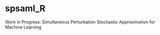 # spsaml_R
Work in Progress: Simultaneous Perturbation Stochastic Approximation for Machine Learning
